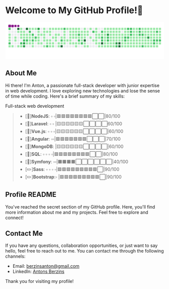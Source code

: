 <!--
### Hi there 

**PejarRu/PejarRu** is a ✨ _special_ ✨ repository because its `README.md` (this file) appears on your GitHub profile.

Here are some ideas to get you started:

- 🔭 I’m currently working on ...
- 🌱 I’m currently learning ...
- 👯 I’m looking to collaborate on ...
- 🤔 I’m looking for help with ...
- 💬 Ask me about ...
- 📫 How to reach me: ...
- 😄 Pronouns: ...
- ⚡ Fun fact: ...
-->
# Welcome to My GitHub Profile!👋
![Profile Banner](https://raw.githubusercontent.com/elihwyma/elihwyma/snake/github-contribution-grid-snake.gif)
## About Me

Hi there! I'm Anton, a passionate full-stack developer  with junior expertise in web development. I love exploring new technologies and lose the sense of time while coding. Here's a brief summary of my skills:

Full-stack web development

>  - [📡]**NodeJS**: ▫ ▫|🟩🟩🟩🟩🟩🟩🟩🟩⬜⬜|80/100
> - [📡]**Laravel**: ▫ ▫ |🟨🟨🟨🟨🟨🟨⬜⬜⬜⬜60/100
> - [📏]**Vue.js**: ▫ ▫ ▫|🟨🟨🟨🟨🟨🟨⬜⬜⬜⬜|60/100
> - [📏]**Angular**:  ▫▫|🟩🟩🟩🟩🟩🟩🟩⬜⬜⬜|70/100
> - [🧱]**MongoDB**: |🟨🟨🟨🟨🟨🟨⬜⬜⬜⬜|60/100
> - [🧱]**SQL**: ▫ ▫ ▫ ▫|🟩🟩🟩🟩🟩🟩🟩🟩⬜⬜|80/100
> - [📡]**Symfony**: ▫▫|🟧🟧🟧🟧⬜⬜⬜⬜⬜⬜|40/100
> - [✏️]**Sass**: ▫ ▫ ▫ ▫|🟩🟩🟩🟩🟩🟩🟩🟩🟩⬜|90/100
> - [✏️]**Bootstrap**:▫ |🟩🟩🟩🟩🟩🟩🟩🟩🟩⬜|90/100

## Profile README

You've reached the secret section of my GitHub profile. Here, you'll find more information about me and my projects. Feel free to explore and connect!
<!--
Check out my [portfolio website](https://example.com) to see my latest projects and learn more about my work.

## Pinned Projects

Take a look at some of my top projects that showcase my skills and experience. Click on the links below to explore them:

- [real-habitat](https://github.com/PejarRu/real-habitat)
- [angular-foodscore](https://github.com/PejarRu/angular-foodscore)

## Project READMEs

I try to of accompany my projects by a detailed README.md file. I believe in providing clear and concise documentation, so you'll find GIFs and images to demonstrate the functionality and features of my projects. Check out the following examples:

- [Project 1](https://github.com/PejarRu/project1): A fully functional web application with user authentication and product checkout.
- [Project 2](https://github.com/PejarRu/project2): An interactive dashboard showcasing real-time data visualizations.

Feel free to explore the repositories and discover more about the projects.
-->
## Contact Me

If you have any questions, collaboration opportunities, or just want to say hello, feel free to reach out to me. You can contact me through the following channels:

- Email: [berzinsanton@gmail.com](mailto:berzinsanton@gmail.com)
- LinkedIn: [Antons Berzins]([Antons (https://www.linkedin.com/in/antons-berzins-2890b5222/))

Thank you for visiting my profile!

